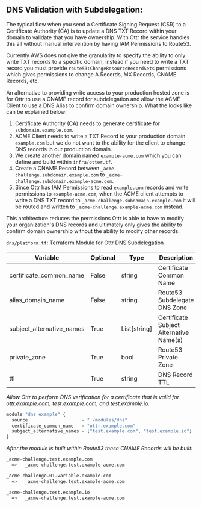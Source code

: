 ## DNS Validation with Subdelegation:

The typical flow when you send a Certificate Signing Request (CSR) to a
Certificate Authority (CA) is to update a DNS TXT Record within your domain to
validate that you have ownership. With Ottr the service handles this all
without manual intervention by having IAM Permissions to Route53.

Currently AWS does not give the granularity to specify the ability to only write
TXT records to a specific domain, instead if you need to write a TXT record you
must provide `route53:ChangeResourceRecordSets` permissions which gives
permissions to change A Records, MX Records, CNAME Records, etc.

An alternative to providing write access to your production hosted zone is for Ottr
to use a CNAME record for subdelegation and allow the ACME Client to use a DNS
Alias to confirm domain ownership. What the looks like can be explained below:

1. Certificate Authority (CA) needs to generate certificate for
   `subdomain.example.com`.
2. ACME Client needs to write a TXT Record to your production domain
   `example.com` but we do not want to the ability for the client to change DNS records
   in our production domain.
3. We create another domain named `example-acme.com` which you can define and
   build within `infra/otter.tf`.
4. Create a CNAME Record between `_acme-challenge.subdomain.example.com` to
   `_acme-challenge.subdomain.example-acme.com`.
5. Since Ottr has IAM Permissions to read `example.com` records and write
   permissions to `example-acme.com`, when the ACME client attempts to write a
   DNS TXT record to `_acme-challenge.subdomain.example.com` it will be routed
   and written to `_acme-challenge.example-acme.com` instead.

This architecture reduces the permissions Ottr is able to have to modify your
organization's DNS records and ultimately only gives the ability to confirm
domain ownership without the ability to modify other records.

`dns/platform.tf`: Terraform Module for Ottr DNS Subdelegation

| Variable                  | Optional | Type         | Description                             | Default | Example                                     |
| ------------------------- | -------- | ------------ | --------------------------------------- | ------- | ------------------------------------------- |
| certificate_common_name   | False    | string       | Certificate Common Name                 |         | "`ottr.example.com`"                        |
| alias_domain_name         | False    | string       | Route53 Subdelegate DNS Zone            |         | ["`example-acme.com`"]                      |
| subject_alternative_names | True     | List[string] | Certificate Subject Alternative Name(s) | []      | ["`test.example.com`", "`test.example.io`"] |
| private_zone              | True     | bool         | Route53 Private Zone                    | `false` | `true`                                      |
| ttl                       | True     | string       | DNS Record TTL                          | "`300`" | "`100`"                                     |

_Allow Ottr to perform DNS verification for a certificate that is
valid for ottr.example.com, test.example.com, and test.example.io._

```py
module "dns_example" {
  source                    = "./modules/dns"
  certificate_common_name   = "ottr.example.com"
  subject_alternative_names = ["test.example.com", "test.example.io"]
}
```

_After the module is built within Route53 these CNAME Records will be built:_

```sh
_acme-challenge.test.example.com
  =>   _acme-challenge.test.example-acme.com

_acme-challenge.01.variable.example.com
  =>   _acme-challenge.test.example-acme.com

_acme-challenge.test.example.io
  =>   _acme-challenge.test.example-acme.com
```

